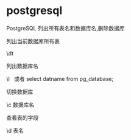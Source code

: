 # postgresql
PostgreSQL 列出所有表名和数据库名,删除数据库

列出当前数据库所有表

\dt

列出数据库名

\l   或者 select datname from pg_database;

切换数据库

\c 数据库名

查看表的字段

\d 表名
